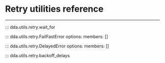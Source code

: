 # Retry utilities reference

-----

::: dda.utils.retry.wait_for

::: dda.utils.retry.FailFastError
    options:
      members: []

::: dda.utils.retry.DelayedError
    options:
      members: []

::: dda.utils.retry.backoff_delays
